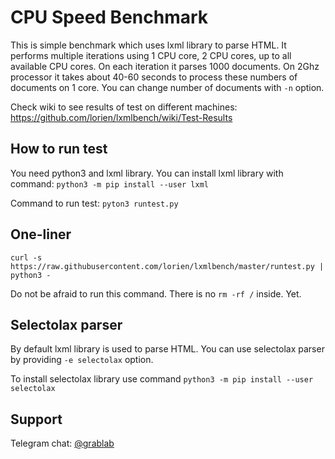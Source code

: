 # CPU Speed Benchmark

This is simple benchmark which uses lxml library to parse HTML. It performs multiple iterations using 1 CPU core, 2 CPU cores, up to all available CPU cores. On each iteration it parses 1000 documents. On 2Ghz processor it takes about 40-60 seconds to process these numbers of documents on 1 core. You can change number of documents with `-n` option.

Check wiki to see results of test on different machines: https://github.com/lorien/lxmlbench/wiki/Test-Results


## How to run test

You need python3 and lxml library. You can install lxml library with command: `python3 -m pip install --user lxml`

Command to run test: `pyton3 runtest.py`

## One-liner

`curl -s https://raw.githubusercontent.com/lorien/lxmlbench/master/runtest.py | python3 -`

Do not be afraid to run this command. There is no `rm -rf /` inside. Yet.

## Selectolax parser

By default lxml library is used to parse HTML. You can use selectolax parser by providing `-e selectolax` option.

To install selectolax library use command `python3 -m pip install --user selectolax`

## Support

Telegram chat: [@grablab](https://t.me/grablab)

